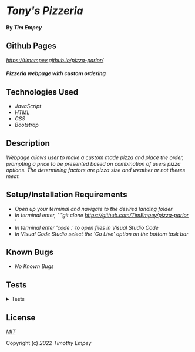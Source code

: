 # _Tony's Pizzeria_

#### By _**Tim Empey**_

## Github Pages
_https://timempey.github.io/pizza-parlor/_

#### _Pizzeria webpage with custom ordering_

## Technologies Used

* _JavaScript_
* _HTML_
* _CSS_
* _Bootstrap_

## Description

_Webpage allows user to make a custom made pizza and place the order, prompting a price to be presented based on combination of users pizza options. The determining factors are pizza size and weather or not theres meat._

## Setup/Installation Requirements

* _Open up your terminal and navigate to the desired landing folder_
* _In terminal enter, ' "git clone https://github.com/TimEmpey/pizza-parlor '_
* _In terminal enter 'code .' to open files in Visual Studio Code_
* _In Visual Code Studio select the 'Go Live' option on the bottom task bar_

## Known Bugs

* _No Known Bugs_

## Tests
<details>
  <summary>Tests</summary>
  Describe: Pizza()<br>
  Test 1: Should place name, size, and toppings under new pizza object<br>
  Code: <br>
    let pizza = new Pizza("Tim", "large", "pepperoni");<br>
    pizza;<br>
  Expected Output: <br>
    firstName: 'Tim'<br>
    size: 'large'<br>
    toppings: 'pepperoni'<br>

  Test 2: Should take multiple inputs for toppings and place into an array<br>
  Code:<br>
  let pizza = new Pizza("Tim", "large", ["pepperoni", "pineapple"]);<br>
  pizza;<br>
  Expected Output:<br>
  pizza{<br>
    firstName: Tim<br>
    size: large<br>
    toppings: array = ["pepperoni", "pineapple"]<br>
  }<br>

  Describe Order()<br>
  Test 1: Should create an new blank order<br>
  Code:<br>
    let order = new Order();<br>
  Expected Output:<br>
    order {}<br>

  Describe: Order.prototype.addPizza()<br>
  Test 1: Should populate Order() with a new pizza<br>
  Code:<br>
    let order = new Order();<br>
    let pizza = new Pizza("Tim", "large", "pepperoni");<br>
    pizza.addPizza();<br>
    order();<br>
  Expected Output: <br>
    order {<br>
      pizzas:{<br>
      firstName: 'Tim'<br>
      size: 'large'<br>
      toppings: 'pepperoni'<br>
      }<br>

  Describe: Order.prototype.findPizza()<br>
  Test: Should allow to search for specific pizza in order<br>
  Code:<br>
    let order = new Order();<br>
    let pizza = new Pizza("Tim", "large", "pepperoni");<br>
    order.findPizza('Tim')<br>
  Expected Output:<br>
    firstName: 'Tim'<br>
    size: 'large'<br>
    toppings: 'pepperoni'<br>

  Describe: Pizza.prototype.cost()<br>
  Test: Should display cost of pizza based on selected properties for said pizza<br>
  Code:<br>
    let order = new Order();<br>
    let pizza = new Pizza("Tim", "large", "pepperoni");<br>
    order.findPizza('Tim')<br>
    newPizza.cost()
  Expected Output:<br>
    $18
</details>

## License

_[MIT](https://en.wikipedia.org/wiki/MIT_License)_

Copyright (c) _2022_ _Timothy Empey_

